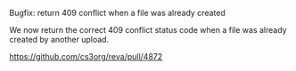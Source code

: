 Bugfix: return 409 conflict when a file was already created

We now return the correct 409 conflict status code when a file was already created by another upload.

https://github.com/cs3org/reva/pull/4872
